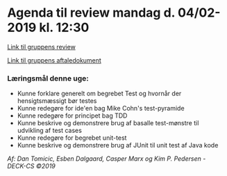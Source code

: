 # Agenda til review mandag d. 04/02-2019 kl. 12:30

[Link til gruppens review](URL) 

[Link til gruppens aftaledokument](https://docs.google.com/document/d/1uSLKk3kQAV3UQ0Y1XKtVFQ_YJ_gXrON00-IDqS8o5s4/edit?usp=sharing) 

### Læringsmål denne uge:
 - Kunne forklare generelt om begrebet Test og hvornår der hensigtsmæssigt bør testes
 - Kunne redegøre for ide'en bag Mike Cohn's test-pyramide
 - Kunne redegøre for principet bag TDD
 - Kunne beskrive og demonstrere brug af basalle test-mønstre til udvikling af test cases
 - Kunne redegøre for begrebet unit-test
 - Kunne beskrive og demonstrere brug af JUnit til unit test af Java kode

_Af: Dan Tomicic, Esben Dalgaard, Casper Marx og Kim P. Pedersen - DECK-CS ©2019_
